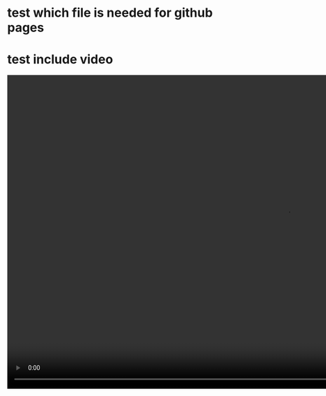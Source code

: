 # test which file is needed for github pages

# test include video

<video width="1280" height="720" controls autoplay muted loop playsinline>
<source src="Media1.mp4" type="video/mp4">
 Your browser does not support the video tag.
</video>

